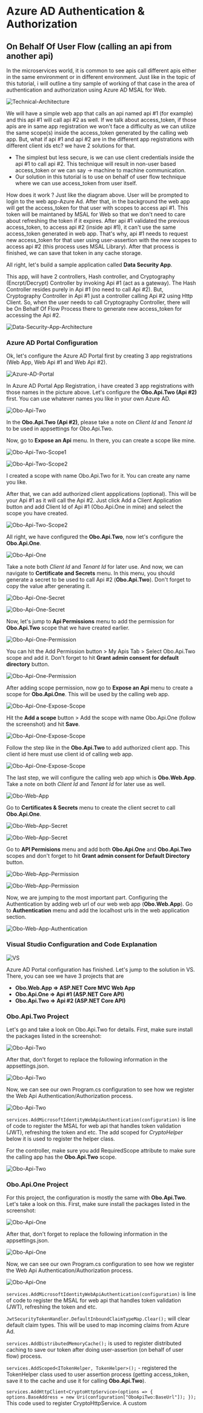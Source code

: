 # Azure AD Authentication & Authorization
## On Behalf Of User Flow (calling an api from another api)

In the microservices world, it is common to see apis call different apis either in the same
environment or in different environment. Just like in the topic of this tutorial, i will outline a tiny
sample of working of that case in the area of authentication and authorization using Azure AD MSAL for Web.


![Technical-Architecture](/Assets/2023-04-29_02h39_44.png)

We will have a simple web app that calls an api named api #1 (for example) and this api #1 
will call api #2 as well. If we talk about access_token, if those apis are in same app registration we
won't face a difficulty as we can utilize the same scope(s) inside the access_token generated by 
the calling web app. But, what if api #1 and api #2 are in the different app registrations with
different client ids etc? 
we have 2 solutions for that. 
 - The simplest but less secure, is we can use client credentials inside the 
api #1 to call api #2. This technique will result in non-user based access_token or we can say -> machine to machine
communication. 
- Our solution in this tutorial is to use on behalf of user flow technique where we can use access_token from user itself. 

How does it work ? Just like the diagram above. User will be prompted to login to the web app-Azure Ad. 
After that, in the background the web app will get the access_token for that user with scopes to access api #1. This token
will be maintaned by MSAL for Web so that we don't need to care about refreshing the token if it expires. 
After api #1 validated the previous access_token, to access api #2 (inside api #1), it can't use the same access_token generated in web app.
That's why, api #1 needs to request new access_token for that user using user-assertion with the new scopes to access 
api #2 (this process uses MSAL Library). After that process is finished, we can save that token in any cache storage.

All right, let's build a sample application called **Data Security App**.

This app, will have 2 controllers, Hash controller, and Cryptography (Encrpt/Decrypt) Controller by invoking Api #1 (act as a gateway). The Hash Controller resides purely in 
Api #1 (no need to call Api #2). But, Cryptography Controller in Api #1 just a controller calling Api #2 using Http Client. 
So, when the user needs to call Cryptography Controller, there will be On Behalf Of Flow Process there to generate new access_token for accessing 
the Api #2.

![Data-Security-App-Architecture](/Assets/2023-04-29_02h48_00.png)


### Azure AD Portal Configuration

Ok, let's configure the Azure AD Portal first by creating 3 app registrations (Web App, Web Api #1 and Web Api #2).

![Azure-AD-Portal](/Assets/2023-04-29_02h50_59.png)

In Azure AD Portal App Registration, i have created 3 app registrations with those names in the picture above.
Let's configure the **Obo.Api.Two (Api #2)** first. You can use whatever names you like in your own Azure AD.

![Obo-Api-Two](/Assets/2023-04-29_02h51_24.png)

In the **Obo.Api.Two (Api #2)**, please take a note on *Client Id* and *Tenant Id* to be used in appsettings for Obo.Api.Two.

Now, go to **Expose an Api** menu. In there, you can create a scope like mine. 

![Obo-Api-Two-Scope1](/Assets/2023-04-29_02h52_13.png)

![Obo-Api-Two-Scope2](/Assets/2023-04-29_02h53_18.png)

I created a scope with name Obo.Api.Two for it. You can create any name you like.

After that, we can add authorized client appplications (optional). This will be your Api #1 as it will call the Api #2.
Just click Add a Client Application button and add Client Id of Api #1 (Obo.Api.One in mine) and select the scope you have created.

![Obo-Api-Two-Scope2](/Assets/2023-04-29_02h54_14.png)



All right, we have configured the **Obo.Api.Two**, now let's configure the **Obo.Api.One**.

![Obo-Api-One](/Assets/2023-04-29_02h55_19.png)

Take a note both *Client Id* and *Tenant Id* for later use. And now, we can navigate to **Certificate and Secrets** menu.
In this menu, you should generate a secret to be used to call Api #2 (**Obo.Api.Two**). Don't forget to copy the value after generating it.

![Obo-Api-One-Secret](/Assets/2023-04-29_02h56_05.png)

![Obo-Api-One-Secret](/Assets/2023-04-29_02h56_29.png)

Now, let's jump to **Api Permissions** menu to add the permission for **Obo.Api.Two** scope that we have created earlier.

![Obo-Api-One-Permission](/Assets/2023-04-29_02h56_51.png)

You can hit the Add Permission button > My Apis Tab > Select Obo.Api.Two scope and add it. Don't forget to hit **Grant admin consent for default directory** button.

![Obo-Api-One-Permission](/Assets/2023-04-29_02h57_25.png)

After adding scope permission, now go to **Expose an Api** menu to create a scope for **Obo.Api.One**. This will be used by 
the calling web app.

![Obo-Api-One-Expose-Scope](/Assets/2023-04-29_02h59_33.png)

Hit the **Add a scope** button > Add the scope with name Obo.Api.One (follow the screenshot) and hit **Save**.

![Obo-Api-One-Expose-Scope](/Assets/2023-04-29_03h00_08.png)

Follow the step like in the **Obo.Api.Two** to add authorized client app. This client id here must use client id of calling web app.


![Obo-Api-One-Expose-Scope](/Assets/2023-04-29_03h01_16.png)

The last step, we will configure the calling web app which is **Obo.Web.App**.
Take a note on both *Client Id* and *Tenant Id* for later use as well.

![Obo-Web-App](/Assets/2023-04-29_03h02_27.png)

Go to **Certificates & Secrets** menu to create the client secret to call **Obo.Api.One**.

![Obo-Web-App-Secret](/Assets/2023-04-29_03h03_08.png)

![Obo-Web-App-Secret](/Assets/2023-04-29_03h03_24.png)

Go to **API Permisions** menu and add both **Obo.Api.One** and **Obo.Api.Two** scopes and don't forget to hit 
**Grant admin consent for Default Directory** button.

![Obo-Web-App-Permission](/Assets/2023-04-29_03h03_38.png)

![Obo-Web-App-Permission](/Assets/2023-04-29_03h04_07.png)

Now, we are jumping to the most important part. Configuring the Authentication by adding web url of our web web app (**Obo.Web.App**).
Go to **Authentication** menu and add the localhost urls in the web application section.

![Obo-Web-App-Authentication](/Assets/2023-04-29_03h05_05.png)



### Visual Studio Configuration and Code Explanation


![VS](/Assets/2023-04-29_03h06_02.png)

Azure AD Portal configuration has finished. Let's jump to the solution in VS. There, you can see we have 3 projects
that are 
 - **Obo.Web.App => ASP.NET Core MVC Web App** 
 - **Obo.Api.One => Api #1 (ASP.NET Core API)** 
 - **Obo.Api.Two => Api #2 (ASP.NET Core API)**



 ### Obo.Api.Two Project

Let's go and take a look on Obo.Api.Two for details.
First, make sure install the packages listed in the screenshot:

![Obo-Api-Two](/Assets/2023-04-29_03h14_27.png)

After that, don't forget to replace the following information in the appsettings.json.

![Obo-Api-Two](/Assets/2023-04-29_03h11_46.png) 

Now, we can see our own Program.cs configuration to see how we register the Web Api Authentication/Authorization process.

![Obo-Api-Two](/Assets/2023-04-29_03h13_40.png)

`services.AddMicrosoftIdentityWebApiAuthentication(configuration)` is line of code to register the MSAL for web api that handles
token validation (JWT), refreshing the token and etc. The add scoped for *CryptoHelper* below it is used to register the helper class.

For the controller, make sure you add RequiredScope attribute to make sure the calling app has the **Obo.Api.Two** scope.

![Obo-Api-Two](/Assets/2023-04-29_03h15_28.png)


 ### Obo.Api.One Project

 For this project, the configuration is mostly the same with **Obo.Api.Two**. Let's take a look on this.
 First, make sure install the packages listed in the screenshot:

![Obo-Api-One](/Assets/2023-04-29_03h16_34.png)

After that, don't forget to replace the following information in the appsettings.json.

![Obo-Api-One](/Assets/2023-04-29_03h16_51.png) 

Now, we can see our own Program.cs configuration to see how we register the Web Api Authentication/Authorization process.

![Obo-Api-One](/Assets/2023-04-29_03h20_50.png)

`services.AddMicrosoftIdentityWebApiAuthentication(configuration)` is line of code to register the MSAL for web api that handles
token validation (JWT), refreshing the token and etc. 

`JwtSecurityTokenHandler.DefaultInboundClaimTypeMap.Clear();` will clear default claim types. This will be used to
map incoming claims from Azure Ad.

`services.AddDistributedMemoryCache();` is used to register distributed caching to save our token after doing user-assertion (on behalf of user flow) process.

`services.AddScoped<ITokenHelper, TokenHelper>();` - registered the TokenHelper class used to user assertion process (getting access_token, save it to the cache and use it for calling **Obo.Api.Two**).

`services.AddHttpClient<CryptoHttpService>(options =>
            {
                options.BaseAddress = new Uri(configuration["OboApiTwo:BaseUrl"]);
            });` This code used to register CryptoHttpService. A custom



















